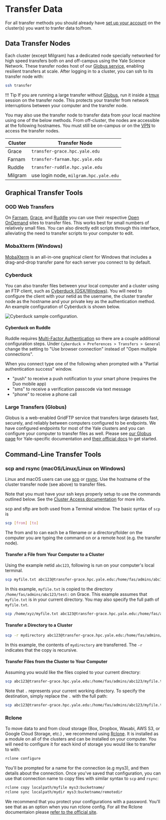 # Transfer Data

For all transfer methods you should already have [set up your account](/clusters-at-yale/access) on the cluster(s) you want to tranfer data to/from.

## Data Transfer Nodes

Each cluster (except Milgram) has a dedicated node specially networked for high speed transfers both on and off-campus using the Yale Science Network. These transfer nodes host of our [Globus service](/clusters-at-yale/data/globus), enabling resilient transfers at scale. After logging in to a cluster, you can ssh to its transfer node with:

``` bash
ssh transfer
```

!!! Tip
    If you are running a large transfer without [Globus](/clusters-at-yale/data/globus), run it inside a [tmux](/clusters-at-yale/guides/tmux/) session on the transfer node. This protects your transfer from network interruptions between your computer and the transfer node.

You may also use the transfer node to transfer data from your local machine using one of the below methods. From off-cluster, the nodes are accessible at the following hostnames. You must still be on-campus or on the [VPN](/clusters-at-yale/access/vpn/) to access the transfer nodes.

| Cluster   | Transfer Node                          |
|-----------|----------------------------------------|
| Grace     | `transfer-grace.hpc.yale.edu`          |
| Farnam    | `transfer-farnam.hpc.yale.edu`         |
| Ruddle    | `transfer-ruddle.hpc.yale.edu`         |
| Milgram   | use login node, `milgram.hpc.yale.edu` |

## Graphical Transfer Tools

### OOD Web Transfers

On [Farnam](https://ood-farnam.hpc.yale.edu), [Grace](https://ood-grace.hpc.yale.edu), and [Ruddle](/clusters-at-yale/access/ood/#duo-everywhere-for-ood-ruddle) you can use their respective [Open OnDemand](/clusters-at-yale/access/ood/#File-Browser) sites to transfer files. This works best for small numbers of relatively small files. You can also directly edit scripts through this interface, alleviating the need to transfer scripts to your computer to edit.

### MobaXterm (Windows)

[MobaXterm](/clusters-at-yale/access/#windows) is an all-in-one graphical client for Windows that includes a drag-and-drop transfer pane for each server you connect to by default.

### Cyberduck

You can also transfer files between your local computer and a cluster using an FTP client, such as [Cyberduck (OSX/Windows)](https://cyberduck.io/). You will need to configure the client with your netid as the username, the cluster transfer node as the hostname and your private key as the authentication method. An example configuration of Cyberduck is shown below.

![Cyberduck sample configuration.](/img/cyberduck.png)

#### Cyberduck on Ruddle

Ruddle requires [Multi-Factor Authentication](/clusters-at-yale/access/mfa) so there are a couple additional configuration steps. Under `Cyberduck > Preferences > Transfers > General` change the setting to "Use browser connection" instead of "Open multiple connections".

When you connect type one of the following when prompted with a "Partial authentication success" window.

* "push" to receive a push notification to your smart phone (requires the Duo mobile app)
* "sms" to receive a verification passcode via text message
* "phone" to receive a phone call

### Large Transfers (Globus)

Globus is a web-enabled GridFTP service that transfers large datasets fast, securely, and reliably between computers configured to be endpoints. We have configured endpoints for most of the Yale clusters and you can configure your computer to transfer files as well. Please see [our Globus page](/clusters-at-yale/data/globus) for Yale-specific documentation and [their official docs](https://docs.globus.org/how-to) to get started.

## Command-Line Transfer Tools

### scp and rsync (macOS/Linux/Linux on Windows)

Linux and macOS users can use [scp](https://linux.die.net/man/1/scp) or [rsync](http://linux.die.net/man/1/rsync). Use the hostname of the cluster transfer node (see above) to transfer files.

Note that you must have your ssh keys properly setup to use the commands outlined below. See the [Cluster Access documentation](/clusters-at-yale/access) for more info.

scp and sftp are both used from a Terminal window. The basic syntax of `scp` is

``` bash
scp [from] [to]
```

The from and to can each be a filename or a directory/folder on the computer you are typing the command on or a remote host (e.g. the transfer node).

#### Transfer a File from Your Computer to a Cluster

Using the example netid `abc123`, following is run on your computer's local terminal.

``` bash
scp myfile.txt abc123@transfer-grace.hpc.yale.edu:/home/fas/admins/abc123/test
```

In this example, `myfile.txt` is copied to the directory `/home/fas/admins/abc123/test:` on Grace. This example assumes that `myfile.txt` is in your current directory. You may also specify the full path of `myfile.txt`.

``` bash
scp /home/xyz/myfile.txt abc123@transfer-grace.hpc.yale.edu:/home/fas/admins/abc123/test
```

#### Transfer a Directory to a Cluster

``` bash
scp -r mydirectory abc123@transfer-grace.hpc.yale.edu:/home/fas/admins/abc123/test
```

In this example, the contents of `mydirectory` are transferred. The `-r` indicates that the copy is recursive.

#### Transfer Files from the Cluster to Your Computer

Assuming you would like the files copied to your current directory:

``` bash
scp abc123@transfer-grace.hpc.yale.edu:/home/fas/admins/abc123/myfile.txt .
```

Note that `.` represents your current working directory.
To specify the destination, simply replace the `.` with the full path:

``` bash
scp abc123@transfer-grace.hpc.yale.edu:/home/fas/admins/abc123/myfile.txt /path/myfolder
```

### Rclone

To move data to and from cloud storage (Box, Dropbox, Wasabi, AWS S3, or Google Cloud Storage, etc.) , we recommend using [Rclone](https://rclone.org/). It is installed as a module on all of the clusters and can be installed on your computer. You will need to configure it for each kind of storage you would like to transfer to with:

```bash
rclone configure
```

You'll be prompted for a name for the connection (e.g mys3), and then details about the connection.  Once you've saved that configuration, you can use that connection name to copy files with similar syntax to `scp` and `rsync`:

```bash
rclone copy localpath/myfile mys3:bucketname/
rclone sync localpath/mydir mys3:bucketname/remotedir
```

We recommend that you protect your configurations with a password. You'll see that as an option when you run rclone config. For all the Rclone documentaion please [refer to the official site](https://rclone.org/docs/).
